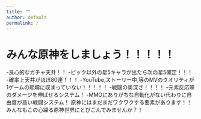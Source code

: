 ```yaml
---
title: ""
author: default
permalink: /
---
```


# みんな原神をしましょう！！！！！

-良心的なガチャ天井！！
 -ピック以外の星5キャラが出たら次の星5確定！！！
 -確率上天井がほぼ80連！！！
-YouTube,ストーリー中,等のMVのクオリティが1ゲームの範疇に収まっていない！！！！！
-戦闘の奥深さ！！！！
 -元素反応等のダメージを伸ばせるシステム！
 -MMOにありがちな自動化がない代わりに自由度が高い戦闘システム！
原神にはまだまだワクワクする要素があります！！
みんなもこの心躍る原神世界にとびこんでみませんか？！



